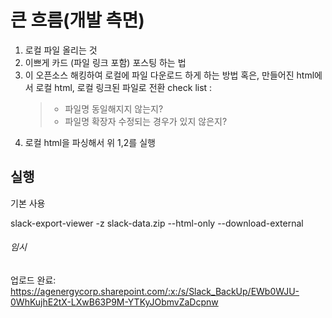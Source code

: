 # 큰 흐름(개발 측면)

1. 로컬 파일 올리는 것
2. 이쁘게 카드 (파일 링크 포함) 포스팅 하는 법
3. 이 오픈소스 해킹하여 로컬에 파일 다운로드 하게 하는 방법
   혹은, 만들어진 html에서 로컬 html, 로컬 링크된 파일로 전환
   check list :
   > - 파일명 동일해지지 않는지?
   > - 파일명 확장자 수정되는 경우가 있지 않은지?
4. 로컬 html을 파싱해서 위 1,2를 실행

## 실행

기본 사용

slack-export-viewer -z slack-data.zip --html-only --download-external

###### 임시

업로드 완료: https://agenergycorp.sharepoint.com/:x:/s/Slack_BackUp/EWb0WJU-0WhKujhE2tX-LXwB63P9M-YTKyJObmvZaDcpnw

